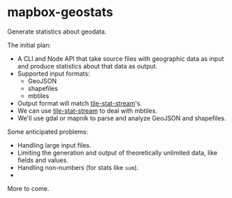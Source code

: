 # mapbox-geostats

Generate statistics about geodata.

The initial plan:

- A CLI and Node API that take source files with geographic data as input and produce statistics about that data as output.
- Supported input formats:
  - GeoJSON
  - shapefiles
  - mbtiles
- Output format will match [tile-stat-stream](https://github.com/mapbox/tile-stat-stream#output)'s.
- We can use [tile-stat-stream](https://github.com/mapbox/tile-stat-stream) to deal with mbtiles. 
- We'll use gdal or mapnik to parse and analyze GeoJSON and shapefiles.

Some anticipated problems:

- Handling large input files.
- Limiting the generation and output of theoretically unlimited data, like fields and values.
- Handling non-numbers (for stats like `sum`).
- 
More to come.
